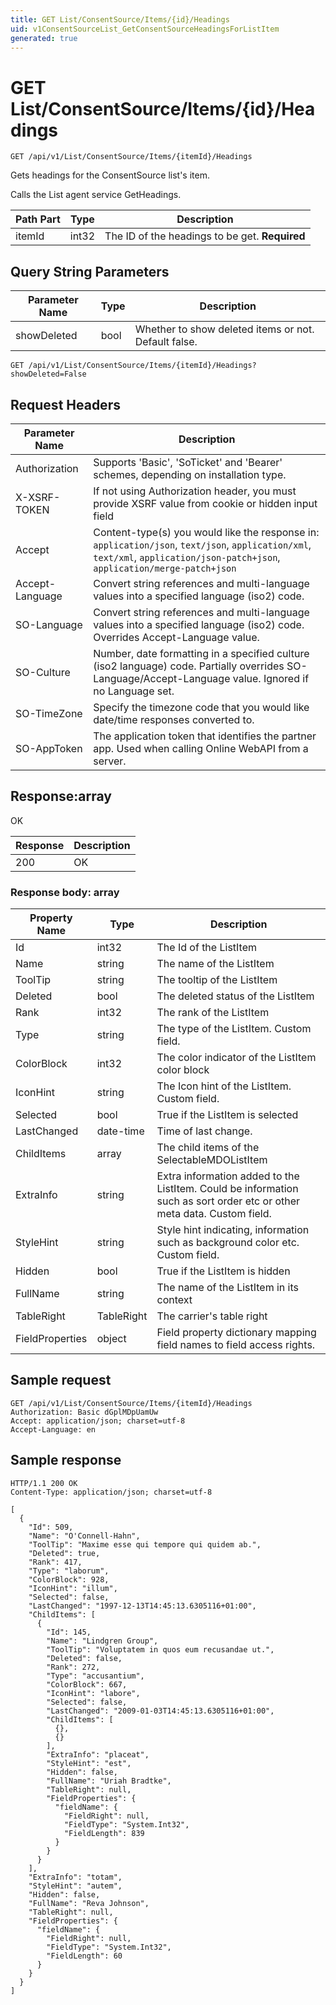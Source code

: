 ```yaml
---
title: GET List/ConsentSource/Items/{id}/Headings
uid: v1ConsentSourceList_GetConsentSourceHeadingsForListItem
generated: true
---
```


# GET List/ConsentSource/Items/{id}/Headings

```http
GET /api/v1/List/ConsentSource/Items/{itemId}/Headings
```

Gets headings for the ConsentSource list's item.


Calls the List agent service GetHeadings.





| Path Part | Type | Description |
|-----------|------|-------------|
| itemId | int32 | The ID of the headings to be get. **Required** |


## Query String Parameters

| Parameter Name | Type |  Description |
|----------------|------|--------------|
| showDeleted | bool |  Whether to show deleted items or not. Default false. |

```http
GET /api/v1/List/ConsentSource/Items/{itemId}/Headings?showDeleted=False
```


## Request Headers

| Parameter Name | Description |
|----------------|-------------|
| Authorization  | Supports 'Basic', 'SoTicket' and 'Bearer' schemes, depending on installation type. |
| X-XSRF-TOKEN   | If not using Authorization header, you must provide XSRF value from cookie or hidden input field |
| Accept         | Content-type(s) you would like the response in: `application/json`, `text/json`, `application/xml`, `text/xml`, `application/json-patch+json`, `application/merge-patch+json` |
| Accept-Language | Convert string references and multi-language values into a specified language (iso2) code. |
| SO-Language | Convert string references and multi-language values into a specified language (iso2) code. Overrides Accept-Language value. |
| SO-Culture | Number, date formatting in a specified culture (iso2 language) code. Partially overrides SO-Language/Accept-Language value. Ignored if no Language set. |
| SO-TimeZone | Specify the timezone code that you would like date/time responses converted to. |
| SO-AppToken | The application token that identifies the partner app. Used when calling Online WebAPI from a server. |


## Response:array

OK

| Response | Description |
|----------------|-------------|
| 200 | OK |

### Response body: array

| Property Name | Type |  Description |
|----------------|------|--------------|
| Id | int32 | The Id of the ListItem |
| Name | string | The name of the ListItem |
| ToolTip | string | The tooltip of the ListItem |
| Deleted | bool | The deleted status of the ListItem |
| Rank | int32 | The rank of the ListItem |
| Type | string | The type of the ListItem. Custom field. |
| ColorBlock | int32 | The color indicator of the ListItem color block |
| IconHint | string | The Icon hint of the ListItem. Custom field. |
| Selected | bool | True if the ListItem is selected |
| LastChanged | date-time | Time of last change. |
| ChildItems | array | The child items of the SelectableMDOListItem |
| ExtraInfo | string | Extra information added to the ListItem. Could be information such as sort order etc or other meta data. Custom field. |
| StyleHint | string | Style hint indicating, information such as background color etc. Custom field. |
| Hidden | bool | True if the ListItem is hidden |
| FullName | string | The name of the ListItem in its context |
| TableRight | TableRight | The carrier's table right |
| FieldProperties | object | Field property dictionary mapping field names to field access rights. |

## Sample request

```http!
GET /api/v1/List/ConsentSource/Items/{itemId}/Headings
Authorization: Basic dGplMDpUamUw
Accept: application/json; charset=utf-8
Accept-Language: en
```

## Sample response

```http_
HTTP/1.1 200 OK
Content-Type: application/json; charset=utf-8

[
  {
    "Id": 509,
    "Name": "O'Connell-Hahn",
    "ToolTip": "Maxime esse qui tempore qui quidem ab.",
    "Deleted": true,
    "Rank": 417,
    "Type": "laborum",
    "ColorBlock": 928,
    "IconHint": "illum",
    "Selected": false,
    "LastChanged": "1997-12-13T14:45:13.6305116+01:00",
    "ChildItems": [
      {
        "Id": 145,
        "Name": "Lindgren Group",
        "ToolTip": "Voluptatem in quos eum recusandae ut.",
        "Deleted": false,
        "Rank": 272,
        "Type": "accusantium",
        "ColorBlock": 667,
        "IconHint": "labore",
        "Selected": false,
        "LastChanged": "2009-01-03T14:45:13.6305116+01:00",
        "ChildItems": [
          {},
          {}
        ],
        "ExtraInfo": "placeat",
        "StyleHint": "est",
        "Hidden": false,
        "FullName": "Uriah Bradtke",
        "TableRight": null,
        "FieldProperties": {
          "fieldName": {
            "FieldRight": null,
            "FieldType": "System.Int32",
            "FieldLength": 839
          }
        }
      }
    ],
    "ExtraInfo": "totam",
    "StyleHint": "autem",
    "Hidden": false,
    "FullName": "Reva Johnson",
    "TableRight": null,
    "FieldProperties": {
      "fieldName": {
        "FieldRight": null,
        "FieldType": "System.Int32",
        "FieldLength": 60
      }
    }
  }
]
```